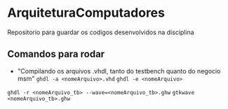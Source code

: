 # ArquiteturaComputadores
Repositorio para guardar os codigos desenvolvidos na disciplina

## Comandos para rodar
- "Compilando os arquivos .vhdl, tanto do testbench quanto do negocio msm"
```ghdl -a <nomeArquivo>.vhd```
```ghdl -e <nomeArquivo>```

```ghdl -r <nomeArquivo_tb> --wave=<nomeArquivo_tb>.ghw```
```gtkwave <nomeArquivo_tb>.ghw```